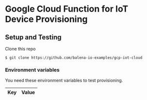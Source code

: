 # Google Cloud Function for IoT Device Provisioning

## Setup and Testing

Clone this repo
```
$ git clone https://github.com/balena-io-examples/gcp-iot-cloud
```

### Environment variables
You need these environment variables to test provisioning.

| Key                   | Value |
|-----------------------| ----- |

